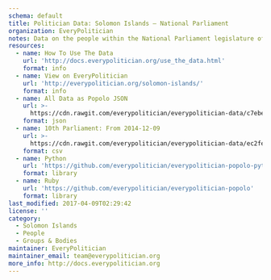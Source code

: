 ```yaml
---
schema: default
title: Politician Data: Solomon Islands — National Parliament
organization: EveryPolitician
notes: Data on the people within the National Parliament legislature of Solomon Islands.
resources:
  - name: How To Use The Data
    url: 'http://docs.everypolitician.org/use_the_data.html'
    format: info
  - name: View on EveryPolitician
    url: 'http://everypolitician.org/solomon-islands/'
    format: info
  - name: All Data as Popolo JSON
    url: >-
      https://cdn.rawgit.com/everypolitician/everypolitician-data/c7ebefd20f545902d4c976996ee75d836c920b25/data/Solomon_Islands/Parliament/ep-popolo-v1.0.json
    format: json
  - name: 10th Parliament: From 2014-12-09
    url: >-
      https://cdn.rawgit.com/everypolitician/everypolitician-data/ec2febe4ed50a39c72bdb6e2c1dc73602231e488/data/Solomon_Islands/Parliament/term-10.csv
    format: csv
  - name: Python
    url: 'https://github.com/everypolitician/everypolitician-popolo-python'
    format: library
  - name: Ruby
    url: 'https://github.com/everypolitician/everypolitician-popolo'
    format: library
last_modified: 2017-04-09T02:29:42
license: ''
category:
  - Solomon Islands
  - People
  - Groups & Bodies
maintainer: EveryPolitician
maintainer_email: team@everypolitician.org
more_info: http://docs.everypolitician.org
---
```

